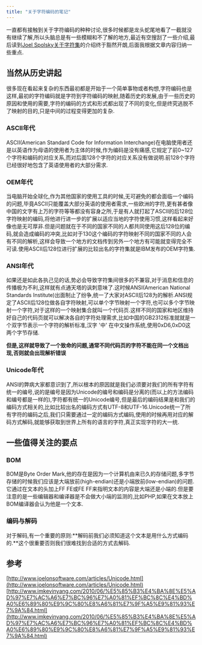 ```yaml
---
title: "关于字符编码的笔记"
---
```


一直都有接触到关于字符编码的种种讨论,很多时候都是龙头蛇尾地看了一截就没有继续了解,所以头脑总是有一些模糊和不了解的地方,最近有空搜刮了一些介绍,最后读到[Joel Spolsky关于字符集](http://www.joelonsoftware.com/articles/Unicode.html)的介绍终于豁然开朗,后面我根据文章内容归纳一些重点.

## 当然从历史讲起

很多现在看起来复杂的东西最初都是开始于一个简单事物或者构想,字符编码也是这样,最初的字符编码就是字符到字符编码的映射,随着历史的发展,由于一些历史的原因和使用的需要,字符的编码的方式和形式都出现了不同的变化,但是终究逃脱不了映射的目的,只是中间的过程变得更加的复杂.

### ASCII年代

ASCII(American Standard Code for Information Interchange)在电脑使用者还是以英语作为母语的使用者为主体的时候,作为编码是没有痛感,它规定了前0~127个字符和编码的对应关系,而对后面128个字符的对应关系没有做说明.前128个字符已经很好地包含了英语使用者的大部分需求.

### OEM年代

当电脑开始全球化,作为其他国家的使用工具的时候,无可避免的都会面临一个编码的问题,毕竟ASCII只能覆盖大部分英语的使用者需求,一些欧洲的字符,更有甚者像中国的文字有上万的字符等等都没有容身之所,于是有人就打起了ASCII的后128位字符映射的编码,将他进行进一步的扩展以适应当地的字符使用习惯,这样看起来好像也是无可厚非.但是问题就在于不同的国家不同的人都共同使用这后128位的编码,就会造成编码的冲突,比如对于130这个编码的字符映射不同的国家不同的人会有不同的解析,这样会导致一个地方的文档传到另外一个地方有可能就变得完全不可读.使用ASCII后128位进行扩展的比较出名的字符集就是IBM发布的OEM字符集.

### ANSI年代

如果还是如此各执己见的话,势必会导致字符集间很多的不兼容,对于消息和信息的传播极为不利,这样就有点通天塔的讽刺意味了.这时候ANSI(American National Standards Institute)出面制止了纷争,统一了大家对ASCII后128为的解析.ANSI规定了ASCII后128位做各自字符映射,可以单个字节映射一个字符,也可以多个字节映射一个字符,对于这样的一个映射集合就叫一个代码页.这样不同的国家和地区维持好自己的代码页就可以解决各自的字符处理需求,比如中国的GB2312标准就就是一个双字节表示一个字符的解析标准,汉字 '中' 在中文操作系统,使用0xD6,0xD0这两个字节存储.

**但是,这样就导致了一个致命的问题,通常不同代码页的字符不能在同一个文档出现,否则就会出现解析错误**

### Unicode年代

ANSI的弊病大家都意识到了,所以根本的原因就是我们必须要对我们的所有字符有统一的编号,说的是编号是因为Unicode的编号和编码是分离的(而以上的方法编码和编号都是一样的),字符都有统一的Unicode编号,但是最后的编码结果是和我们的编码方式相关的,比如比较出名的编码方式有UTF-8和UTF-16.Unicode统一了所有字符的编码之后,我们只需要通过一定的编码方式编码,使用的时候再用对应的解码方式解码,就能够获取到世界上所有的语言的字符,真正实现字符的大一统.

## 一些值得关注的要点

### BOM

BOM是Byte Order Mark,他的存在是因为一个计算机由来已久的存储问题,多字节存储的时候我们应该是大端放前(high-endian)还是小端放前(low-endian)的问题.它通过在文本的头加上FF FE或FE FF来指明文本的内容是大端还是小端的.但是要注意的是一些编辑器和编译器是不会做大小端的监测的,比如PHP,如果在文本放上BOM编译器会认为他是一个文本.

### 编码与解码

对于解码,有一个重要的原则:**解码前我们必须知道这个文本是用什么方式编码的.**这个很重要否则我们很难找到合适的方式去解码.

## 参考

[http://www.joelonsoftware.com/articles/Unicode.html](http://www.joelonsoftware.com/articles/Unicode.html)
[http://www.imkevinyang.com/2010/06/%E5%85%B3%E4%BA%8E%E5%AD%97%E7%AC%A6%E7%BC%96%E7%A0%81%EF%BC%8C%E4%BD%A0%E6%89%80%E9%9C%80%E8%A6%81%E7%9F%A5%E9%81%93%E7%9A%84.html](http://www.imkevinyang.com/2010/06/%E5%85%B3%E4%BA%8E%E5%AD%97%E7%AC%A6%E7%BC%96%E7%A0%81%EF%BC%8C%E4%BD%A0%E6%89%80%E9%9C%80%E8%A6%81%E7%9F%A5%E9%81%93%E7%9A%84.html)
